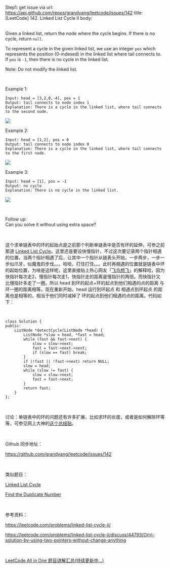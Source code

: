Step1: get issue via url: https://api.github.com/repos/grandyang/leetcode/issues/142 
 title:[LeetCode] 142. Linked List Cycle II 
 body:  
  

Given a linked list, return the node where the cycle begins. If there is no cycle, return `null`.

To represent a cycle in the given linked list, we use an integer `pos` which represents the position (0-indexed) in the linked list where tail connects to. If `pos` is `-1`, then there is no cycle in the linked list.

Note: Do not modify the linked list.

 

Example 1:
    
    
    Input: head = [3,2,0,-4], pos = 1
    Output: tail connects to node index 1
    Explanation: There is a cycle in the linked list, where tail connects to the second node.
    

![](https://assets.leetcode.com/uploads/2018/12/07/circularlinkedlist.png)

Example 2:
    
    
    Input: head = [1,2], pos = 0
    Output: tail connects to node index 0
    Explanation: There is a cycle in the linked list, where tail connects to the first node.
    

![](https://assets.leetcode.com/uploads/2018/12/07/circularlinkedlist_test2.png)

Example 3:
    
    
    Input: head = [1], pos = -1
    Output: no cycle
    Explanation: There is no cycle in the linked list.
    

![](https://assets.leetcode.com/uploads/2018/12/07/circularlinkedlist_test3.png)

 

Follow up:  
Can you solve it without using extra space?

 

这个求单链表中的环的起始点是之前那个判断单链表中是否有环的延伸，可参之前那道 [Linked List Cycle](http://www.cnblogs.com/grandyang/p/4137187.html)。这里还是要设快慢指针，不过这次要记录两个指针相遇的位置，当两个指针相遇了后，让其中一个指针从链表头开始，一步两步，一步一步似爪牙，似魔鬼的步伐。。。哈哈，打住打住。。。此时再相遇的位置就是链表中环的起始位置，为啥是这样呢，这里直接贴上热心网友「[飞鸟想飞](https://www.cnblogs.com/grandyang/p/4137302.html#4138738)」的解释哈，因为快指针每次走2，慢指针每次走1，快指针走的距离是慢指针的两倍。而快指针又比慢指针多走了一圈。所以 head 到环的起点+环的起点到他们相遇的点的距离 与 环一圈的距离相等。现在重新开始，head 运行到环起点 和 相遇点到环起点 的距离也是相等的，相当于他们同时减掉了 环的起点到他们相遇的点的距离。代码如下：

 
    
    
    class Solution {
    public:
        ListNode *detectCycle(ListNode *head) {
            ListNode *slow = head, *fast = head;
            while (fast && fast->next) {
                slow = slow->next;
                fast = fast->next->next;
                if (slow == fast) break;
            }
            if (!fast || !fast->next) return NULL;
            slow = head;
            while (slow != fast) {
                slow = slow->next;
                fast = fast->next;
            }
            return fast;
        }
    };

 

讨论：单链表中的环的问题还有许多扩展，比如求环的长度，或者是如何解除环等等，可参见网上大神的[这个总结贴](http://www.cnblogs.com/hiddenfox/p/3408931.html)。

 

Github 同步地址：

<https://github.com/grandyang/leetcode/issues/142>

 

类似题目：

[Linked List Cycle](http://www.cnblogs.com/grandyang/p/4137187.html)

[Find the Duplicate Number](http://www.cnblogs.com/grandyang/p/4843654.html)

 

参考资料：

<https://leetcode.com/problems/linked-list-cycle-ii/>

<https://leetcode.com/problems/linked-list-cycle-ii/discuss/44793/O(n)-solution-by-using-two-pointers-without-change-anything>

 

[LeetCode All in One 题目讲解汇总(持续更新中...)](http://www.cnblogs.com/grandyang/p/4606334.html)
